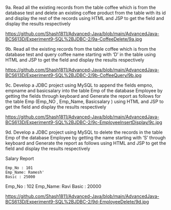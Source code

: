 9a. Read all the existing records from the table coffee which is from the database test and delete
an existing coffee product from the table with its id and display the rest of the records using
HTML and JSP to get the field and display the results respectively

https://github.com/Shash1811/Advanced-Java/blob/main/AdvancedJava-BCS613D/Experiment9-SQL%2BJDBC-2/9a-CoffeeDelete/9a.jpg

9b. Read all the existing records from the table coffee which is from the database test and query
coffee name starting with ‘D’ in the table using HTML and JSP to get the field and display the
results respectively

https://github.com/Shash1811/Advanced-Java/blob/main/AdvancedJava-BCS613D/Experiment9-SQL%2BJDBC-2/9b-CoffeeQuery/9b.jpg

9c. Develop a JDBC project using MySQL to append the fields empno, empname and basicsalary
into the table Emp of the database Employee by getting the fields through keyboard and Generate
the report as follows for the table Emp (Emp_NO , Emp_Name, Basicsalary ) using HTML and JSP
to get the field and display the results respectively

https://github.com/Shash1811/Advanced-Java/blob/main/AdvancedJava-BCS613D/Experiment9-SQL%2BJDBC-2/9c-EmployeeInsertDisplay/9c.jpg

9d. Develop a JDBC project using MySQL to delete the records in the table Emp of the database
Employee by getting the name starting with ‘S’ through keyboard and Generate the report as
follows using HTML and JSP to get the field and display the results respectively

Salary Report

~~~~~~~~~~~~~~~~~~~~~~~~~~~~~~~~~~~~~~~~~~~~~~~~~~~~~~~~~~~~~
Emp_No : 101
Emp_Name: Ramesh'
Basic : 25000
~~~~~~~~~~~~~~~~~~~~~~~~~~~~~~~~~~~~~~~~~~~~~~~~~~~~~~~~~~~~~
Emp_No : 102
Emp_Name: Ravi
Basic : 20000

https://github.com/Shash1811/Advanced-Java/blob/main/AdvancedJava-BCS613D/Experiment9-SQL%2BJDBC-2/9d-EmployeeDelete/9d.jpg

